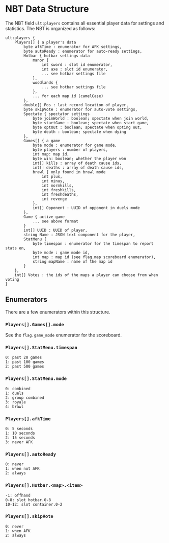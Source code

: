 # NBT Data Structure

The NBT field `ult:players` contains all essential player data for settings and statistics. The NBT is organized as follows:

    ult:players {
        Players[] { a player's data
            byte afkTime : enumerator for AFK settings,
            byte autoReady : enumerator for auto-ready settings,
            Hotbar { hotbar settings data
                manor {
                    int sword : slot id enumerator,
                    int axe : slot id enumerator,
                    ... see hotbar settings file
                },
                woodlands {
                    ... see hotbar settings file
                },
                ... for each map id (camelCase)
            },
            double[] Pos : last record location of player,
            byte skipVote : enumerator for auto-vote settings,
            Spectate { spectator settings
                byte joinWorld : boolean; spectate when join world,
                byte startGame : boolean; spectate when start game,
                byte optOut : boolean; spectate when opting out,
                byte death : boolean; spectate when dying
            },
            Games[] { a game
                byte mode : enumerator for game mode,
                byte players : number of players,
                int map: map id,
                byte win: boolean; whether the player won
                int[] kills : array of death cause ids,
                int[] deaths : array of death cause ids,
                brawl { only found in brawl mode
                    int plus,
                    int minus,
                    int normkills,
                    int freshkills,
                    int freshdeaths,
                    int revenge
                },
                int[] Opponent : UUID of opponent in duels mode
            },
            Game { active game
                ... see above format
            }
            int[] UUID : UUID of player,
            string Name : JSON text component for the player,
            StatMenu {
                byte timespan : enumerator for the timespan to report stats on,
                byte mode : game mode id,
                int map : map id (see flag.map scoreboard enumerator),
                string mapName : name of the map id
            }
        },
        int[] Votes : the ids of the maps a player can choose from when voting
    }

## Enumerators

There are a few enumerators within this structure.

### `Players[].Games[].mode`

See the `flag.game_mode` enumerator for the scoreboard.

### `Players[].StatMenu.timespan`

    0: past 20 games
    1: past 100 games
    2: past 500 games

### `Players[].StatMenu.mode`

    0: combined
    1: duels
    2: group combined
    3: royale
    4: brawl

### `Players[].afkTime`

    0: 5 seconds
    1: 10 seconds
    2: 15 seconds
    3: never AFK

### `Players[].autoReady`

    0: never
    1: when not AFK
    2: always

### `Players[].Hotbar.<map>.<item>`

    -1: offhand
    0-8: slot hotbar.0-8
    10-12: slot container.0-2

### `Players[].skipVote`

    0: never
    1: when AFK
    2: always
